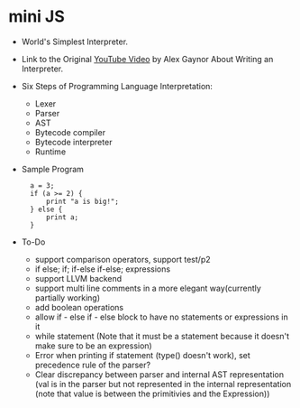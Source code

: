 mini JS
=======

- World's Simplest Interpreter.

- Link to the Original [YouTube Video](https://youtu.be/LCslqgM48D4) by Alex Gaynor About Writing an Interpreter.


- Six Steps of Programming Language Interpretation:
	- Lexer
	- Parser
	- AST
	- Bytecode compiler
	- Bytecode interpreter
  - Runtime

- Sample Program
    ```
      a = 3;
      if (a >= 2) {
	      print "a is big!";
      } else {
	      print a;
      }
    ```

- To-Do
  - support comparison operators, support test/p2
  - if else; if; if-else if-else; expressions
  - support LLVM backend
  - support multi line comments in a more elegant way(currently partially working)
  - add boolean operations
  - allow if - else if - else block to have no statements or expressions in it
  - while statement (Note that it must be a statement because it doesn't make sure to be an expression)
  - Error when printing if statement (type() doesn't work), set precedence rule of the parser?
  - Clear discrepancy between parser and internal AST representation (val is in the parser but not represented in the internal representation (note that value is between the primitivies and the Expression))